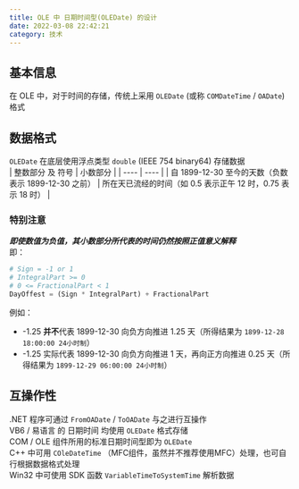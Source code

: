 ```yaml
---
title: OLE 中 日期时间型(OLEDate) 的设计
date: 2022-03-08 22:42:21
category: 技术
---
```

## 基本信息
在 OLE 中，对于时间的存储，传统上采用 `OLEDate` (或称 `COMDateTime` / `OADate`) 格式  

## 数据格式
`OLEDate` 在底层使用浮点类型 `double` (IEEE 754 binary64) 存储数据  
| 整数部分 及 符号 | 小数部分 |
| ---- | ---- |
| 自 1899-12-30 至今的天数（负数表示 1899-12-30 之前） | 所在天已流经的时间（如 0.5 表示正午 12 时，0.75 表示 18 时） |

### 特别注意
***即使数值为负值，其小数部分所代表的时间仍然按照正值意义解释***  
即：  
```python
# Sign = -1 or 1
# IntegralPart >= 0
# 0 <= FractionalPart < 1
DayOffest = (Sign * IntegralPart) + FractionalPart
```
例如：
- -1.25 **并不**代表 1899-12-30 向负方向推进 1.25 天（所得结果为 `1899-12-28 18:00:00 24小时制`）
- -1.25 实际代表 1899-12-30 向负方向推进 1 天，再向正方向推进 0.25 天（所得结果为 `1899-12-29 06:00:00 24小时制`）  

## 互操作性
.NET 程序可通过 `FromOADate` / `ToOADate` 与之进行互操作  
VB6 / 易语言 的 日期时间 均使用 `OLEDate` 格式存储  
COM / OLE 组件所用的标准日期时间型即为 `OLEDate`   
C++ 中可用 `COleDateTime` （MFC组件，虽然并不推荐使用MFC）处理，也可自行根据数据格式处理  
Win32 中可使用 SDK 函数 `VariableTimeToSystemTime` 解析数据